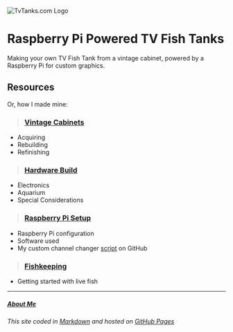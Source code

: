 ![TvTanks.com Logo][tvtanks-logo]

# Raspberry Pi Powered TV Fish Tanks

Making your own TV Fish Tank from a vintage cabinet, powered by a Raspberry Pi for custom graphics.

## Resources

Or, how I made mine:

>### [Vintage Cabinets]

- Acquiring
- Rebuilding 
- Refinishing

>### [Hardware Build][hardware.md]

- Electronics
- Aquarium
- Special Considerations

>### [Raspberry Pi Setup][raspberry-pi.md]

- Raspberry Pi configuration
- Software used
- My custom channel changer [script][channel_changer.py] on GitHub

>### [Fishkeeping][fish.md]

- Getting started with live fish

---

##### [About Me][about.md]

###### This site coded in [Markdown](https://raw.githubusercontent.com/martinvicknair/tvtanks.com/main/README.md) and hosted on [GitHub Pages](https://github.com/martinvicknair/tvtanks.com)

[about.md]: https://tvtanks.com/pages/about
[channel_changer.py]: https://github.com/martinvicknair/tvtanks.com/blob/main/channel_changer.py "My Custom Script"
[fish.md]: https://tvtanks.com/pages/fish "Aquarium Basics"
[hardware.md]: https://tvtanks.com/pages/hardware "Hardware Build"
[raspberry-pi.md]: https://tvtanks.com/pages/raspberry-pi "Raspberry Pi Setup"
[tvtanks-logo]: https://raw.githubusercontent.com/martinvicknair/tvtanks.com/main/images/tvtanktv.JPG "TvTanks.com Logo"
[Vintage Cabinets]: https://tvtanks.com/pages/vintage-cabinets "Vintage Cabinets"
